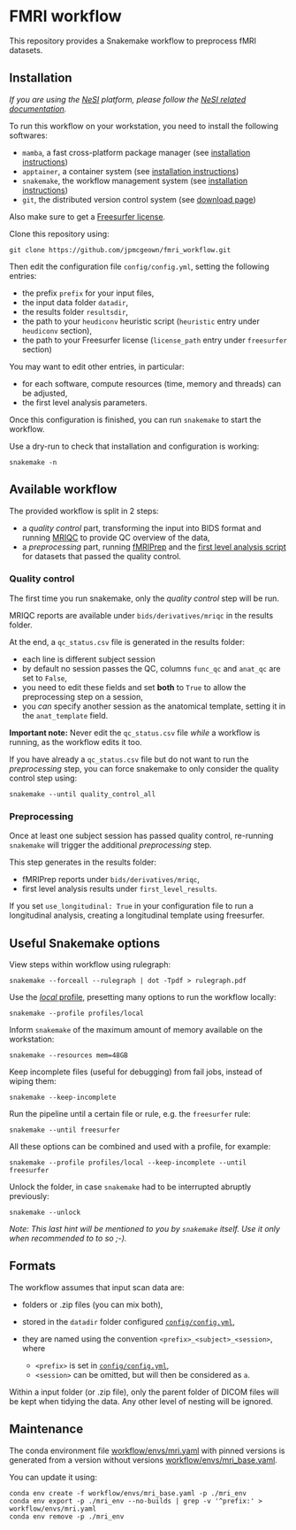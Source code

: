 # FMRI workflow

This repository provides a Snakemake workflow to preprocess fMRI datasets.


## Installation

*If you are using the [NeSI](https://www.nesi.org.nz) platform, please follow the [NeSI related documentation](NESI.md).*

To run this workflow on your workstation, you need to install the following softwares:

- `mamba`, a fast cross-platform package manager (see [installation instructions](https://mamba.readthedocs.io/en/latest/installation.htm))
- `apptainer`, a container system (see [installation instructions](https://apptainer.org/docs/admin/main/installation.html))
- `snakemake`, the workflow management system (see [installation instructions](https://snakemake.readthedocs.io/en/stable/getting_started/installation.html))
- `git`, the distributed version control system (see [download page](https://git-scm.com/downloads))

Also make sure to get a [Freesurfer license](https://surfer.nmr.mgh.harvard.edu/fswiki/License).

Clone this repository using:

```
git clone https://github.com/jpmcgeown/fmri_workflow.git
```

Then edit the configuration file `config/config.yml`, setting the following entries:

- the prefix `prefix` for your input files,
- the input data folder `datadir`,
- the results folder `resultsdir`,
- the path to your `heudiconv` heuristic script (`heuristic` entry under `heudiconv` section),
- the path to your Freesurfer license (`license_path` entry under `freesurfer` section)

You may want to edit other entries, in particular:

- for each software, compute resources (time, memory and threads) can be adjusted,
- the first level analysis parameters.

Once this configuration is finished, you can run `snakemake` to start the workflow.

Use a dry-run to check that installation and configuration is working:

```
snakemake -n
```


## Available workflow

The provided workflow is split in 2 steps:

- a *quality control* part, transforming the input into BIDS format and running [MRIQC](https://mriqc.readthedocs.io) to provide QC overview of the data,
- a *preprocessing* part, running [fMRIPrep](https://fmriprep.org) and the [first level analysis script](workflow/scripts/first_level.py) for datasets that passed the quality control.


### Quality control

The first time you run snakemake, only the *quality control* step will be run.

MRIQC reports are available under `bids/derivatives/mriqc` in the results folder.

At the end, a `qc_status.csv` file is generated in the results folder:

- each line is different subject session
- by default no session passes the QC, columns `func_qc` and `anat_qc` are set to `False`,
- you need to edit these fields and set **both** to `True` to allow the preprocessing step on a session,
- you *can* specify another session as the anatomical template, setting it in the `anat_template` field.

**Important note:** Never edit the `qc_status.csv` file *while* a workflow is running, as the workflow edits it too.

If you have already a `qc_status.csv` file but do not want to run the *preprocessing* step, you can force snakemake to only consider the quality control step using:

```
snakemake --until quality_control_all
```


### Preprocessing

Once at least one subject session has passed quality control, re-running `snakemake` will trigger the additional *preprocessing* step.

This step generates in the results folder:

- fMRIPrep reports under `bids/derivatives/mriqc`,
- first level analysis results under `first_level_results`.

If you set `use_longitudinal: True` in your configuration file to run a longitudinal analysis, creating a longitudinal template using freesurfer.


## Useful Snakemake options

View steps within workflow using rulegraph:

```
snakemake --forceall --rulegraph | dot -Tpdf > rulegraph.pdf
```

Use the [*local* profile](profiles/local/config.yaml), presetting many options to run the workflow locally:

```
snakemake --profile profiles/local
```

Inform `snakemake` of the maximum amount of memory available on the workstation:

```
snakemake --resources mem=48GB
```

Keep incomplete files (useful for debugging) from fail jobs, instead of wiping them:

```
snakemake --keep-incomplete
```

Run the pipeline until a certain file or rule, e.g. the `freesurfer` rule:

```
snakemake --until freesurfer
```

All these options can be combined and used with a profile, for example:

```
snakemake --profile profiles/local --keep-incomplete --until freesurfer
```

Unlock the folder, in case `snakemake` had to be interrupted abruptly previously:

```
snakemake --unlock
```

*Note: This last hint will be mentioned to you by `snakemake` itself.
Use it only when recommended to to so ;-).*


## Formats

The workflow assumes that input scan data are:

- folders or .zip files (you can mix both),
- stored in the `datadir` folder configured [`config/config.yml`](config/config.yml),
- they are named using the convention `<prefix>_<subject>_<session>`, where

  - `<prefix>` is set in [`config/config.yml`](config/config.yml),
  - `<session>` can be omitted, but will then be considered as `a`.

Within a input folder (or .zip file), only the parent folder of DICOM files will be kept when tidying the data.
Any other level of nesting will be ignored.


## Maintenance

The conda environment file [workflow/envs/mri.yaml](workflow/envs/mri.yaml) with pinned versions is generated from a version without versions [workflow/envs/mri_base.yaml](workflow/envs/mri_base.yaml).

You can update it using:

```
conda env create -f workflow/envs/mri_base.yaml -p ./mri_env
conda env export -p ./mri_env --no-builds | grep -v '^prefix:' > workflow/envs/mri.yaml
conda env remove -p ./mri_env
```

